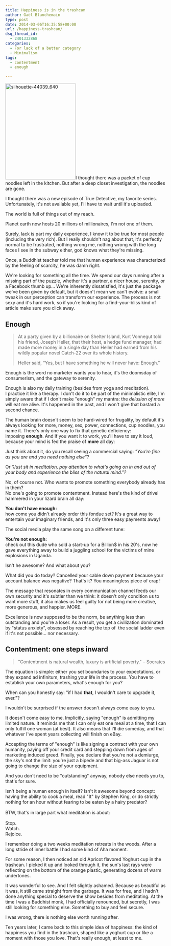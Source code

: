 ```yaml
---
title: Happiness is in the trashcan
author: Gaël Blanchemain
type: post
date: 2014-03-06T16:35:58+00:00
url: /happiness-trashcan/
dsq_thread_id:
  - 2401332868
categories:
  - For lack of a better category
  - Minimalism
tags:
  - contentment
  - enough

---
```

<img class="alignleft size-medium wp-image-7564" alt="silhouette-44039_640" src="http://www.gr0wing.com/wp-content/uploads/2014/03/silhouette-44039_640-220x300.png" width="220" height="300" srcset="https://www.gr0wing.com/wp-content/uploads/2014/03/silhouette-44039_640-220x300.png 220w, https://www.gr0wing.com/wp-content/uploads/2014/03/silhouette-44039_640.png 471w" sizes="(max-width: 220px) 100vw, 220px" />I thought there was a packet of cup noodles left in the kitchen. But after a deep closet investigation, the noodles are gone.

I thought there was a new episode of True Detective, my favorite series. Unfortunately, it's not available yet, I'll have to wait until it's uploaded.

The world is full of things out of my reach.

Planet earth now hosts 20 millions of millionaires, I'm not one of them.

Surely, lack is part my daily experience, I know it to be true for most people (including the very rich). But I really shouldn't nag about that, it's perfectly normal to be frustrated, nothing wrong me, nothing wrong with the long faces I see in the subway either, god knows what they're missing.

Once, a Buddhist teacher told me that human experience was characterized by the feeling of scarcity, he was damn right.

We're looking for something all the time. We spend our days running after a missing part of the puzzle, whether it's a partner, a nicer house, serenity, or a Facebook thumb up… We're inherently dissatisfied, it's just the package we've been given by default, but it doesn't mean we can't evolve: a small tweak in our perception can transform our experience. The process is not sexy and it's hard work, so if you're looking for a find-your-bliss kind of article make sure you click away.

## Enough

> At a party given by a billionaire on Shelter Island, Kurt Vonnegut told his friend, Joseph Heller, that their host, a hedge fund manager, had made more money in a single day than Heller had earned from his wildly popular novel Catch-22 over its whole history.
> 
> Heller said, “Yes, but I have something he will never have: Enough.”

Enough is the word no marketer wants you to hear, it's the doomsday of consumerism, and the gateway to serenity.

Enough is also my daily training (besides from yoga and meditation).  
I practice it like a therapy. I don't do it to be part of the minimalistic elite, I'm simply aware that if I don't make "enough" my mantra: the _delusion of more_ will eat me alive. It's happened in the past, and I won't give that bastard a second chance.

The human brain doesn't seem to be hard-wired for frugality, by default it's always looking for more, money, sex, power, connections, cup noodles, you name it. There's only one way to fix that genetic deficiency: imposing **enough**. And if you want it to work, you'll have to say it loud, because your mind is fed the praise of **more** all day:

Just think about it, do you recall seeing a commercial saying: _"You're fine as you are and you need nothing else"_?

Or _"Just sit in meditation, pay attention to what's going on in and out of your body and experience the bliss of the natural mind."?_

No, of course not. Who wants to promote something everybody already has in them?  
No one's going to promote contentment. Instead here's the kind of drivel hammered in your lizard brain all day:

**You don't have enough:**  
how come you didn't already order this fondue set? It's a great way to entertain your imaginary friends, and it's only three easy payments away!

The social media play the same song on a different tune:

**You're not enough:**  
check out this dude who sold a start-up for a Billion$ in his 20's, now he gave everything away to build a juggling school for the victims of mine explosions in Uganda.

Isn't he awesome? And what about you?

What did you do today? Cancelled your cable down payment because your account balance was negative? That's it? You meaningless piece of crap!

The message that resonates in every communication channel feeds our own security and it's subtler than we think: it doesn't only condition us to want more stuff, it also makes us feel guilty for not being more creative, more generous, and happier. MORE.

Excellence is now supposed to be the norm, be anything less than outstanding and you're a loser. As a result, you get a civilization dominated by "status anxiety", obsessed by reaching the top of  the social ladder even if it's not possible… nor necessary.

## Contentment: one steps inward

> "Contentment is natural wealth, luxury is artificial poverty." &#8211; Socrates

The equation is simple: either you set boundaries to your expectations, or they expand ad infinitum, trashing your life in the process. You have to establish your own parameters, what's enough for you?

When can you honestly say: "if I had **that**, I wouldn't care to upgrade it, ever."?

I wouldn't be surprised if the answer doesn't always come easy to you.

It doesn't come easy to me. Implicitly, saying "enough" is admitting my limited nature. It reminds me that I can only eat one meal at a time, that I can only fulfill one woman (at best). It also means that I'll die someday, and that whatever I've spent years collecting will finish on eBay.

Accepting the terms of "enough" is like signing a contract with your own humanity, paying off your credit card and stepping down from ages of marketing induced greed. Finally, you declare that you're not a demiurge, the sky's not the limit: you're just a bipede and that big-ass Jaguar is not going to change the size of your equipment.

And you don't need to be "outstanding" anyway, nobody else needs you to, that's for sure.

Isn't being a human enough in itself? Isn't it awesome beyond concept: having the ability to cook a meal, read "It" by Stephen King, or do strictly nothing for an hour without fearing to be eaten by a hairy predator?

<span style="font-size: 14px; line-height: 1.5em;">BTW, that's in large part what meditation is about:</span>

Stop.  
Watch.  
Rejoice.

I remember doing a two weeks meditation retreats in the woods. After a long stride of inner battle I had some kind of Aha moment.

For some reason, I then noticed an old Apricot flavored Yoghurt cup in the trashcan. I picked it up and looked through it, the sun's last rays were reflecting on the bottom of the orange plastic, generating dozens of warm undertones.

It was wonderful to see. And I felt slightly ashamed. Because as beautiful as it was, it still came straight from the garbage. It was for free, and I hadn't done anything special to deserve the show besides from meditating. At the time I was a Buddhist monk, I had officially renounced, but secretly, I was still looking for something else. Something to buy and feel secure.

I was wrong, there is nothing else worth running after.

Ten years later, I came back to this simple idea of happiness: the kind of happiness you find in the trashcan, shaped like a yoghurt cup or like a moment with those you love. That's really enough, at least to me.
